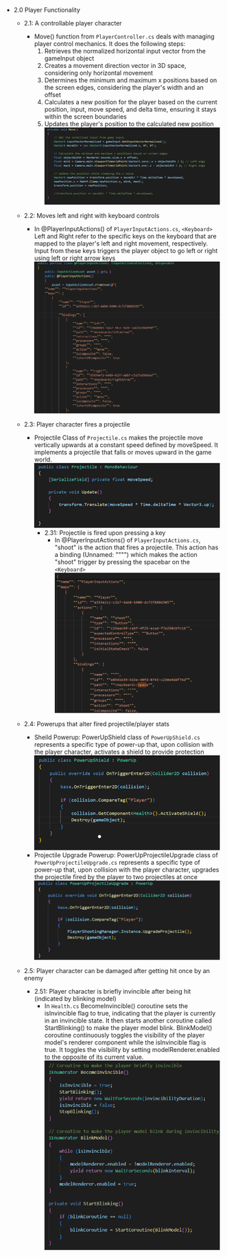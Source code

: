 * 2.0 Player Functionality
  * 2.1: A controllable player character
    * Move() function from `PlayerController.cs` deals with managing player control mechanics. It does the following steps:
       1. Retrieves the normalized horizontal input vector from the gameInput object
       2. Creates a movement direction vector in 3D space, considering only horizontal movement
       3. Determines the minimum and maximum x positions based on the screen edges, considering the player's width and an offset
       4. Calculates a new position for the player based on the current position, input, move speed, and delta time, ensuring it stays within the screen boundaries
       5.  Updates the player's position to the calculated new position
       ![Move()](./MVP-media/2.1.png)

  * 2.2: Moves left and right with keyboard controls
    * In @PlayerInputActions() of `PlayerInputActions.cs`, `<Keyboard>` Left and Right refer to the specific keys on the keyboard that are mapped to the player's left and right movement, respectively. Input from these keys triggers the player object to go left or right using left or right arrow keys
      ![LeftAndRight](./MVP-media/2.2.png)

  * 2.3: Player character fires a projectile
    * Projectile Class of `Projectile.cs` makes the projectile move vertically upwards at a constant speed defined by moveSpeed. It implements a projectile that falls or moves upward in the game world.
      ![Projectile](./MVP-media/2.3.png)
      * 2.31: Projectile is fired upon pressing a key
        * In @PlayerInputActions() of `PlayerInputActions.cs`, "shoot" is the action that fires a projectile. This action has a binding (Unnamed: """") which makes the action "shoot" trigger by pressing the spacebar on the `<Keyboard>`
        ![shoot](./MVP-media/2.3.1.png)

  * 2.4: Powerups that alter fired projectile/player stats
    * Sheild Powerup: PowerUpShield class of `PowerUpShield.cs` represents a specific type of power-up that, upon collision with the player character, activates a shield to provide protection
     ![shield](./MVP-media/2.4.1.png)
    * Projectile Upgrade Powerup: PowerUpProjectileUpgrade class of `PowerUpProjectileUpgrade.cs` represents a specific type of power-up that, upon collision with the player character, upgrades the projectile fired by the player to two projectiles at once
     ![doubleGun](./MVP-media/2.4.2.png)

  * 2.5: Player character can be damaged after getting hit once by an enemy
    * 2.51: Player character is briefly invincible after being hit (indicated by blinking model)
      * In `Health.cs` BecomeInvincible() coroutine sets the isInvincible flag to true, indicating that the player is currently in an invincible state. It then starts another coroutine called StartBlinking() to make the player model blink. BlinkModel() coroutine continuously toggles the visibility of the player model's renderer component while the isInvincible flag is true. It toggles the visibility by setting modelRenderer.enabled to the opposite of its current value.
      ![blinkmodel](./MVP-media/2.5.1.png)   

   


